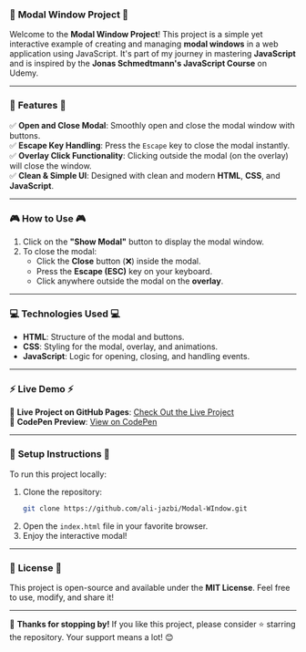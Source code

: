 ### 🚀 **Modal Window Project** 🚀  

Welcome to the **Modal Window Project**! This project is a simple yet interactive example of creating and managing **modal windows** in a web application using JavaScript. It's part of my journey in mastering **JavaScript** and is inspired by the **Jonas Schmedtmann's JavaScript Course** on Udemy.  

---

### 🌟 **Features** 🌟  
✅ **Open and Close Modal**: Smoothly open and close the modal window with buttons.  
✅ **Escape Key Handling**: Press the `Escape` key to close the modal instantly.  
✅ **Overlay Click Functionality**: Clicking outside the modal (on the overlay) will close the window.  
✅ **Clean & Simple UI**: Designed with clean and modern **HTML**, **CSS**, and **JavaScript**.  

---

### 🎮 **How to Use** 🎮  
1. Click on the **"Show Modal"** button to display the modal window.  
2. To close the modal:  
   - Click the **Close** button (❌) inside the modal.  
   - Press the **Escape (ESC)** key on your keyboard.  
   - Click anywhere outside the modal on the **overlay**.  

---

### 💻 **Technologies Used** 💻  
- **HTML**: Structure of the modal and buttons.  
- **CSS**: Styling for the modal, overlay, and animations.  
- **JavaScript**: Logic for opening, closing, and handling events.  

---

### ⚡ **Live Demo** ⚡  
🔗 **Live Project on GitHub Pages**: [Check Out the Live Project](https://ali-jazbi.github.io/Modal-WIndow)  
🔗 **CodePen Preview**: [View on CodePen](https://codepen.io/alijazbi/pen/mybRbLy)  

---

### 🚀 **Setup Instructions** 🚀  
To run this project locally:  
1. Clone the repository:  
   ```bash
   git clone https://github.com/ali-jazbi/Modal-WIndow.git
   ```  
2. Open the `index.html` file in your favorite browser.  
3. Enjoy the interactive modal!  

---


### 📜 **License** 📜  
This project is open-source and available under the **MIT License**. Feel free to use, modify, and share it!  

---

🎉 **Thanks for stopping by!** If you like this project, please consider ⭐ starring the repository. Your support means a lot! 😊
